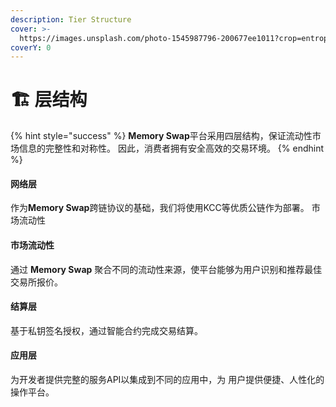 ```yaml
---
description: Tier Structure
cover: >-
  https://images.unsplash.com/photo-1545987796-200677ee1011?crop=entropy&cs=tinysrgb&fm=jpg&ixid=MnwxOTcwMjR8MHwxfHNlYXJjaHwyfHxuZXR3b3JrfGVufDB8fHx8MTY1Mjk1MDQzMA&ixlib=rb-1.2.1&q=80
coverY: 0
---
```


# 🏗 层结构



{% hint style="success" %}
**Memory Swap**平台采用四层结构，保证流动性市场信息的完整性和对称性。 因此，消费者拥有安全高效的交易环境。
{% endhint %}

#### 网络层

作为**Memory Swap**跨链协议的基础，我们将使用KCC等优质公链作为部署。 市场流动性

#### 市场流动性

通过 **Memory Swap** 聚合不同的流动性来源，使平台能够为用户识别和推荐最佳交易所报价。

#### 结算层

基于私钥签名授权，通过智能合约完成交易结算。

#### 应用层

为开发者提供完整的服务API以集成到不同的应用中，为 用户提供便捷、人性化的操作平台。

